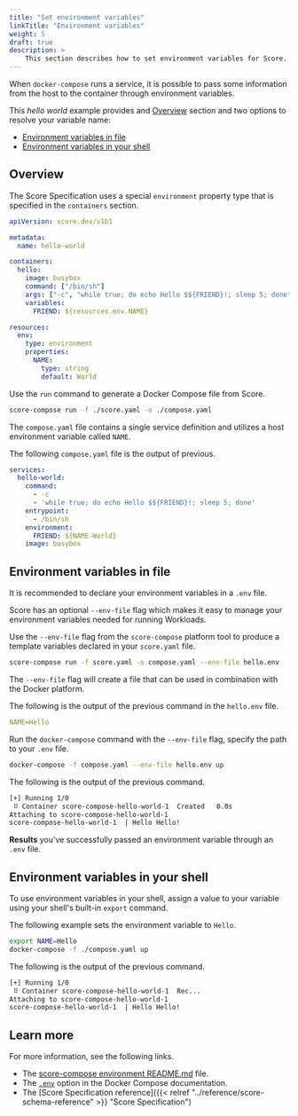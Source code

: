 ```yaml
---
title: "Set environment variables"
linkTitle: "Environment variables"
weight: 5
draft: true
description: >
    This section describes how to set environment variables for Score.
---
```


When `docker-compose` runs a service, it is possible to pass some information from the host to the container through environment variables.

This _hello world_ example provides and [Overview](#overview) section and two options to resolve your variable name:

- [Environment variables in file](#environment-variables-in-file)
- [Environment variables in your shell](#environment-variables-in-your-shell)

## Overview

The Score Specification uses a special `environment` property type that is specified in the `containers` section.

```yaml {linenos=false,hl_lines=["16"]}
apiVersion: score.dev/v1b1

metadata:
  name: hello-world

containers:
  hello:
    image: busybox
    command: ["/bin/sh"]
    args: ["-c", "while true; do echo Hello $${FRIEND}!; sleep 5; done"]
    variables:
      FRIEND: ${resources.env.NAME}

resources:
  env:
    type: environment
    properties:
      NAME:
        type: string
        default: World
```

Use the `run` command to generate a Docker Compose file from Score.

```bash
score-compose run -f ./score.yaml -o ./compose.yaml
```

The `compose.yaml` file contains a single service definition and utilizes a host environment variable called `NAME`.

The following `compose.yaml` file is the output of previous.

```yaml
services:
  hello-world:
    command:
      - -c
      - 'while true; do echo Hello $${FRIEND}!; sleep 5; done'
    entrypoint:
      - /bin/sh
    environment:
      FRIEND: ${NAME-World}
    image: busybox
```

## Environment variables in file

It is recommended to declare your environment variables in a `.env` file.

Score has an optional `--env-file` flag which makes it easy to manage your environment variables needed for running Workloads.

Use the `--env-file` flag from the `score-compose` platform tool to produce a template variables declared in your `score.yaml` file.

```bash
score-compose run -f score.yaml -o compose.yaml --env-file hello.env
```

The `--env-file` flag will create a file that can be used in combination with the Docker platform.

The following is the output of the previous command in the `hello.env` file.

```yaml
NAME=Hello
```

Run the `docker-compose` command with the `--env-file` flag, specify the path to your `.env` file.

```bash
docker-compose -f compose.yaml --env-file hello.env up
```

The following is the output of the previous command.

```bash
[+] Running 1/0
 ⠿ Container score-compose-hello-world-1  Created   0.0s
Attaching to score-compose-hello-world-1
score-compose-hello-world-1  | Hello Hello!
```

**Results** you've successfully passed an environment variable through an `.env` file.

## Environment variables in your shell

To use environment variables in your shell, assign a value to your variable using your shell's built-in `export` command.

The following example sets the environment variable to `Hello`.

```bash
export NAME=Hello
docker-compose -f ./compose.yaml up
```

The following is the output of the previous command.

```bash
[+] Running 1/0
 ⠿ Container score-compose-hello-world-1  Rec...                                         0.1s
Attaching to score-compose-hello-world-1
score-compose-hello-world-1  | Hello Hello!
```

## Learn more

For more information, see the following links.

- The [score-compose environment README.md](https://github.com/score-spec/score-compose/edit/main/examples/02-environment/README.md) file.
- The [`.env`](https://docs.docker.com/compose/environment-variables/#using-the---env-file--option) option in the Docker Compose documentation.
- The [Score Specification reference]({{< relref "../reference/score-schema-reference" >}} "Score Specification")
